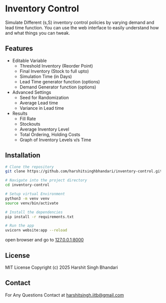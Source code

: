 # Inventory Control
Simulate Different (s,S) inventory control policies by varying demand and lead time function. 
You can use the web interface to easily understand how and what things you can tweak.

## Features
- Editable Variable
    - Threshold Inventory (Reorder Point)
    - Final Inventory (Stock to full upto)
    - Simulation Time (in Days)
    - Lead Time generator function (options)
    - Demand Generator function (options)
- Advanced Settings
    - Seed for Randomization
    - Average Lead time
    - Variance in Lead time
- Results
    - Fill Rate
    - Stockouts
    - Average Inventory Level
    - Total Ordering, Holding Costs
    - Graph of Inventory Levels v/s Time

## Installation
```bash
# Clone the repository
git clone https://github.com/harshitsinghbhandari/inventory-control.git

# Navigate into the project directory
cd inventory-control

# Setup virtual Environment
python3 -m venv venv
source venv/bin/activate

# Install the dependencies
pip install -r requirements.txt

# Run the app
uvicorn website:app --reload
```
open browser and go to [127.0.0.1:8000](127.0.0.1:8000)


## License
MIT License
Copyright 
(c) 2025 Harshit Singh Bhandari


## Contact
For Any Questions Contact at [harshitsingh.iitb@gmail.com](mailto:harshitsingh.iitb@gmail.com "Mail To Harshit Singh")
